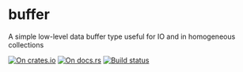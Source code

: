# buffer

A simple low-level data buffer type useful for IO and in homogeneous collections

[![On crates.io](https://img.shields.io/crates/v/data_buffer.svg)](https://crates.io/crates/data_buffer)
[![On docs.rs](https://docs.rs/data-buffer/badge.svg)](https://docs.rs/data-buffer/)
[![Build status](https://travis-ci.org/elrnv/buffer.svg?branch=master)](https://travis-ci.org/elrnv/buffer)
